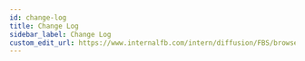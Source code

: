 ```yaml
---
id: change-log
title: Change Log
sidebar_label: Change Log
custom_edit_url: https://www.internalfb.com/intern/diffusion/FBS/browsefile/master/fbcode/tools/pyre/documentation/website/docs/change_log.md
---
```


<!-- TODO(T132521708) PyPi version release notes and 1.0 release -->
